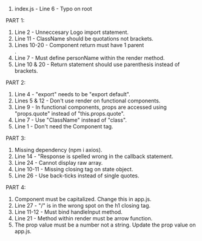 1.  index.js - Line 6 - Typo on root

PART 1:

1.  Line 2 - Unneccesary Logo import statement.
2.  Line 11 - ClassName should be quotations not brackets.
3.  Lines 10-20 - Component return must have 1 parent <div>.
4.  Line 7 - Must define personName within the render method.
5.  Line 10 & 20 - Return statement should use parenthesis instead of brackets.

PART 2:

1.  Line 4 - "export" needs to be "export default".
2.  Lines 5 & 12 - Don't use render on functional components.
3.  Line 9 - In functional components, props are accessed using "props.quote" instead of "this.props.quote".
4.  Line 7 - Use "ClassName" instead of "class".
5.  Line 1 - Don't need the Component tag.

PART 3:
1.  Missing dependency (npm i axios).
2.  Line 14 - "Response is spelled wrong in the callback statement.
3.  Line 24 - Cannot display raw array.
4.  Line 10-11 - Missing closing tag on state object.
5.  Line 26 - Use back-ticks instead of single quotes.

PART 4:

1.  Component must be capitalized. Change this in app.js.
2.  Line 27 - "/" is in the wrong spot on the h1 closing tag.
3.  Line 11-12 - Must bind handleInput method.
4.  Line 21 - Method within render must be arrow function.
5.  The prop value must be a number not a string. Update the prop value on app.js.
